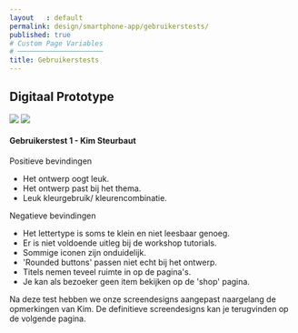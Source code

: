 ```yaml
---
layout   : default
permalink: design/smartphone-app/gebruikerstests/
published: true
# Custom Page Variables
# ─────────────────────
title: Gebruikerstests
---
```



<div class="container">
<div class="row">
<h2 class="col-12">Digitaal Prototype</h2>
</div>


<div class="row">
<img src="../../../assets/Images/34102330_10216507351259117_7936310822328860672_n.jpg" class="col-6" >
<img src="../../../assets/Images/Schermafbeelding 2018-05-30 om 21.39.00.png" class='col-4'>
</div>

<div class="row">
<h4 class="col-12">Gebruikerstest 1 - Kim Steurbaut</h4>
<div class="col-5">
<p>Positieve bevindingen</p>
<ul>
<li> Het ontwerp oogt leuk.</li>
<li> Het ontwerp past bij het thema.</li>
<li> Leuk kleurgebruik/ kleurencombinatie.</li>
</ul>
</div>

<div class="col-5">
<p>Negatieve bevindingen</p>
<ul>
<li> Het lettertype is soms te klein en niet leesbaar genoeg.</li>
<li> Er is niet voldoende uitleg bij de workshop tutorials.</li>
<li> Sommige iconen zijn onduidelijk. </li>
<li> 'Rounded buttons' passen niet echt bij het ontwerp.</li>
<li> Titels nemen teveel ruimte in op de pagina's.</li>
<li> Je kan als bezoeker geen item bekijken op de 'shop' pagina.</li>
</ul>
</div>

<div class="col-10">
<p> Na deze test hebben we onze screendesigns aangepast naargelang de opmerkingen van Kim.
De definitieve screendesigns kan je terugvinden op de volgende pagina.</p>


</div>
</div>


